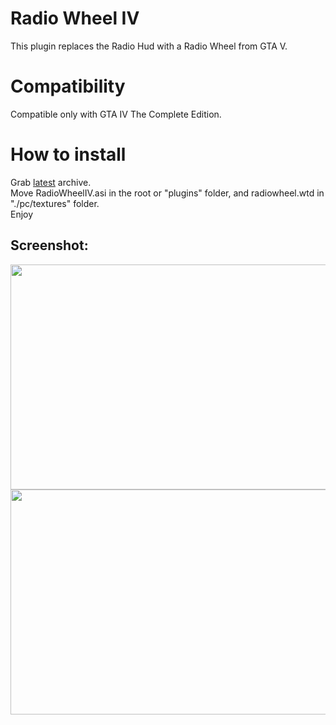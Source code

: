 # Radio Wheel IV
This plugin replaces the Radio Hud with a Radio Wheel from GTA V.

# Compatibility
Compatible only with GTA IV The Complete Edition.

# How to install
Grab [latest](https://github.com/gennariarmando/iv-radiowheel/releases) archive. \
Move RadioWheelIV.asi in the root or "plugins" folder, and radiowheel.wtd in "./pc/textures" folder. \
Enjoy

## Screenshot:
<p align="center">
<img src="https://i.imgur.com/ixPviPn.jpg" width="640" height="360">
<img src="https://i.imgur.com/aOG1GHL.jpg" width="640" height="360">
</p>